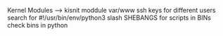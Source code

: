 Kernel Modules --> kisnit moddule
var/www
ssh keys for different users
search for #!/usr/bin/env/python3 slash SHEBANGS for scripts in BINs
check bins in python
